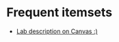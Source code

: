 # Frequent itemsets

* [Lab description on Canvas :)](https://canvas.kth.se/courses/36211/assignments/221567)
